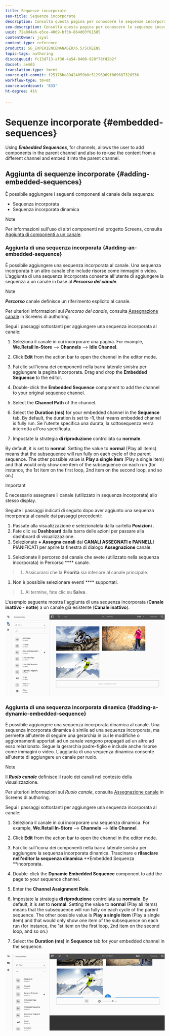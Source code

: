 ```yaml
---
title: Sequenze incorporate
seo-title: Sequenze incorporate
description: Consulta questa pagina per conoscere le sequenze incorporate per i canali che consentono all'utente di aggiungere i componenti nel canale padre e di riutilizzare il contenuto proveniente da un canale diverso e incorporarlo nel canale padre.
seo-description: Consulta questa pagina per conoscere le sequenze incorporate per i canali che consentono all'utente di aggiungere i componenti nel canale padre e di riutilizzare il contenuto proveniente da un canale diverso e incorporarlo nel canale padre.
uuid: 72a8d4e6-e5ce-4069-bf3b-864d03f61585
contentOwner: jsyal
content-type: reference
products: SG_EXPERIENCEMANAGER/6.5/SCREENS
topic-tags: authoring
discoiquuid: fc13d713-af30-4a54-8408-920f78fd2b2f
docset: aem65
translation-type: tm+mt
source-git-commit: f25176be89424059b8c51296969f069687328536
workflow-type: tm+mt
source-wordcount: '833'
ht-degree: 41%

---
```



# Sequenze incorporate {#embedded-sequences}

Using ***Embedded Sequences***, for channels, allows the user to add components in the parent channel and also to re-use the content from a different channel and embed it into the parent channel.

## Aggiunta di sequenze incorporate {#adding-embedded-sequences}

È possibile aggiungere i seguenti componenti al canale della sequenza:

* Sequenza incorporata
* Sequenza incorporata dinamica

>[!NOTE]
>
>Per informazioni sull&#39;uso di altri componenti nel progetto Screens, consulta [Aggiunta di componenti a un canale](adding-components-to-a-channel.md).

### Aggiunta di una sequenza incorporata {#adding-an-embedded-sequence}

È possibile aggiungere una sequenza incorporata al canale. Una sequenza incorporata è un altro canale che include risorse come immagini o video. L&#39;aggiunta di una sequenza incorporata consente all&#39;utente di aggiungere la sequenza a un canale in base al ***Percorso del canale***.

>[!NOTE]
>
>***Percorso*** canale definisce un riferimento esplicito al canale.
>
>Per ulteriori informazioni sul *Percorso del canale*, consulta [Assegnazione canale](channel-assignment.md) in Screens di authoring.

Segui i passaggi sottostanti per aggiungere una sequenza incorporata al canale:

1. Seleziona il canale in cui incorporare una pagina. For example, **We.Retail In-Store** --> **Channels** --> **Idle Channel**.

1. Click **Edit** from the action bar to open the channel in the editor mode.
1. Fai clic sull&#39;icona dei componenti nella barra laterale sinistra per aggiungere la pagina incorporata. Drag and drop the **Embedded Sequence** to the editor.
1. Double-click the **Embedded Sequence** component to add the channel to your original sequence channel.
1. Select the **Channel Path** of the channel.
1. Select the **Duration (ms)** for your embedded channel in the **Sequence** tab. By default, the duration is set to **-1**, that means embedded channel is fully run. Se l&#39;utente specifica una durata, la sottosequenza verrà interrotta all&#39;ora specificata.

1. Impostate la strategia **di riproduzione** controllata su **normale**.

By default, it is set to **normal**. Setting the value to **normal** (Play all items) means that the subsequence will run fully on each cycle of the parent sequence. The other possible value is **Play a single item** (Play a single item) and that would only show one item of the subsequence on each run (for instance, the 1st item on the first loop, 2nd item on the second loop, and so on.)

>[!IMPORTANT]
>
>È necessario assegnare il canale (utilizzato in sequenza incorporata) allo stesso display.
>
>Seguite i passaggi indicati di seguito dopo aver aggiunto una sequenza incorporata al canale dai passaggi precedenti:
>
>1. Passate alla visualizzazione e selezionatela dalla cartella **Posizioni** .
>1. Fate clic su **Dashboard** dalla barra delle azioni per passare alla dashboard di visualizzazione.
>1. Selezionate **+ Assegna canali** dai **CANALI ASSEGNATI e PANNELLI** PIANIFICATI per aprire la finestra di dialogo **Assegnazione** canale.

   >
   >
1. Selezionate il percorso del canale che avete (utilizzato nella sequenza incorporata) in Percorso **** canale.
>1. Assicurarsi che la **Priorità** sia inferiore al canale principale.

   >
   >
1. Non è possibile selezionare eventi **** supportati.
>1. Al termine, fate clic su **Salva** .

>



L&#39;esempio seguente mostra l&#39;aggiunta di una sequenza incorporata (**Canale inattivo - notte**) a un canale già esistente (**Canale inattivo**).

![new2](assets/new2.gif)

### Aggiunta di una sequenza incorporata dinamica {#adding-a-dynamic-embedded-sequence}

È possibile aggiungere una sequenza incorporata dinamica al canale. Una sequenza incorporata dinamica è simile ad una sequenza incorporata, ma permette all&#39;utente di seguire una gerarchia in cui le modifiche o aggiornamenti apportati ad un canale vengono propagati ad un altro ad esso relazionato. Segue la gerarchia padre-figlio e include anche risorse come immagini o video. L&#39;aggiunta di una sequenza dinamica consente all&#39;utente di aggiungere un canale per ruolo.

>[!NOTE]
>
>Il ***Ruolo canale*** definisce il ruolo dei canali nel contesto della visualizzazione.
>
>Per ulteriori informazioni sul *Ruolo canale*, consulta [Assegnazione canale](channel-assignment.md) in Screens di authoring.

Segui i passaggi sottostanti per aggiungere una sequenza incorporata al canale:

1. Seleziona il canale in cui incorporare una sequenza dinamica. For example, **We.Retail In-Store** --> **Channels** --> **Idle Channel**.

1. Click **Edit** from the action bar to open the channel in the editor mode.
1. Fai clic sull&#39;icona dei componenti nella barra laterale sinistra per aggiungere la sequenza incorporata dinamica. Trascinare e **rilasciare nell&#39;editor la sequenza dinamica** **Embedded Sequenza **incorporata.

1. Double-click the **Dynamic** **Embedded Sequence** component to add the page to your sequence channel.

1. Enter the **Channel Assignment Role**.
1. Impostate la strategia **di riproduzione** controllata su **normale**. By default, it is set to **normal**. Setting the value to **normal** (Play all items) means that the subsequence will run fully on each cycle of the parent sequence. The other possible value is **Play a single item** (Play a single item) and that would only show one item of the subsequence on each run (for instance, the 1st item on the first loop, 2nd item on the second loop, and so on.)

1. Select the **Duration (ms)** in **Sequence** tab for your embedded channel in the sequence.

![last](assets/latest.gif)

